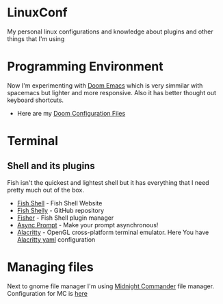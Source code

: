 # LinuxConf

My personal linux configurations and knowledge about plugins and other things that I'm using

# Programming Environment

Now I'm experimenting with [Doom Emacs](https://github.com/hlissner/doom-emacs) which is very simmilar with spacemacs but lighter and more responsive.
Also it has better thought out keyboard shortcuts.

- Here are my [Doom Configuration Files](https://github.com/programistadoswiadczony/LinuxConf/tree/develop/.doom)

# Terminal

## Shell and its plugins

Fish isn't the quickest and lightest shell but it has everything that I need pretty much out of the box.

- [Fish Shell](https://fishshell.com) - Fish Shell Website
- [Fish Shelly](https://github.com/fish-shell/fish-shell) - GitHub repository
- [Fisher](https://github.com/jorgebucaran/fisher) - Fish Shell plugin manager
- [Async Prompt](https://github.com/acomagu/fish-async-prompt) - Make your prompt asynchronous!
- [Alacritty](https://github.com/alacritty/alacritty) - OpenGL cross-platform terminal emulator. Here You have [Alacritty yaml](https://github.com/programistadoswiadczony/LinuxConf/tree/develop/alacritty) configuration

# Managing files

Next to gnome file manager I'm using [Midnight Commander](https://midnight-commander.org/) file manager.
Configuration for MC is [here](https://github.com/programistadoswiadczony/LinuxConf/tree/develop/mc)

